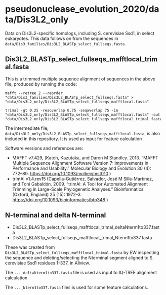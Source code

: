 # pseudonuclease_evolution_2020/data/Dis3L2_only

Data on Dis3L2-specific homologs, including S. cerevisiae Ssd1, in select eukaryotes.
This data follows on from the sequences in `data/Dis3_families/Dis3L2_BLASTp_select_fullseqs.fasta`.

## Dis3L2_BLASTp_select_fullseqs_mafftlocal_trimal.fasta

This is a trimmed multiple sequence alignment of sequences in the above file, produced by running the code:

```
mafft --retree 2 --reorder "data/Dis3_families/Dis3L2_BLASTp_select_fullseqs.fasta" > "data/Dis3L2_only/Dis3L2_BLASTp_select_fullseqs_mafftlocal.fasta"

trimal -gt 0.25 -resoverlap 0.75 -seqoverlap 75 -in "data/Dis3L2_only/Dis3L2_BLASTp_select_fullseqs_mafftlocal.fasta" -out "data/Dis3L2_only/Dis3L2_BLASTp_select_fullseqs_mafftlocal_trimal.fasta"
```

The intermediate file,
`data/Dis3L2_only/Dis3L2_BLASTp_select_fullseqs_mafftlocal.fasta`,
is also included in this repository. It is used as input for feature calculation 

Software versions and references are:

* MAFFT v7.429, (Katoh, Kazutaka, and Daron M Standley. 2013. “MAFFT Multiple Sequence Alignment Software Version 7: Improvements in Performance and Usability.” Molecular Biology and Evolution 30 (4): 772–80. https://doi.org/10.1093/molbev/mst010.)
* trimAl v1.4.rev15  (Capella-Gutiérrez, Salvador, José M Silla-Martínez, and Toni Gabaldón. 2009. “trimAl: A Tool for Automated Alignment Trimming in Large-Scale Phylogenetic Analyses.” Bioinformatics (Oxford, England) 25 (15): 1972–3. https://doi.org/10.1093/bioinformatics/btp348.)

## N-terminal and delta N-terminal

* Dis3L2_BLASTp_select_fullseqs_mafftlocal_trimal_deltaNterm1to337.fasta
* Dis3L2_BLASTp_select_fullseqs_mafftlocal_trimal_Nterm1to337.fasta

These was created from `Dis3L2_BLASTp_select_fullseqs_mafftlocal_trimal.fasta` by EW inspecting the sequence and deleting/selecting the Nterminal segment aligned to S. cerevisiae Ssd1 residues 1-337, in Aliview.

The `..._deltaNterm1to337.fasta` file is used as input to IQ-TREE alignment calculation.

The `..._Nterm1to337.fasta` files is used for some feature calculations.